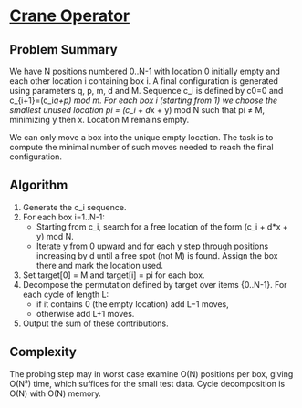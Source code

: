 # [Crane Operator](https://www.spoj.com/problems/COPER/)

## Problem Summary
We have N positions numbered 0..N-1 with location 0 initially empty and each other location i containing box i. A final configuration is generated using parameters q, p, m, d and M. Sequence c_i is defined by c0=0 and c_{i+1}=(c_i*q+p) mod m. For each box i (starting from 1) we choose the smallest unused location pi = (c_i + d*x + y) mod N such that pi ≠ M, minimizing y then x. Location M remains empty.

We can only move a box into the unique empty location. The task is to compute the minimal number of such moves needed to reach the final configuration.

## Algorithm
1. Generate the c_i sequence.
2. For each box i=1..N-1:
   - Starting from c_i, search for a free location of the form (c_i + d*x + y) mod N.
   - Iterate y from 0 upward and for each y step through positions increasing by d until a free spot (not M) is found. Assign the box there and mark the location used.
3. Set target[0] = M and target[i] = pi for each box.
4. Decompose the permutation defined by target over items {0..N-1}. For each cycle of length L:
   - if it contains 0 (the empty location) add L−1 moves,
   - otherwise add L+1 moves.
5. Output the sum of these contributions.

## Complexity
The probing step may in worst case examine O(N) positions per box, giving O(N²) time, which suffices for the small test data. Cycle decomposition is O(N) with O(N) memory.
